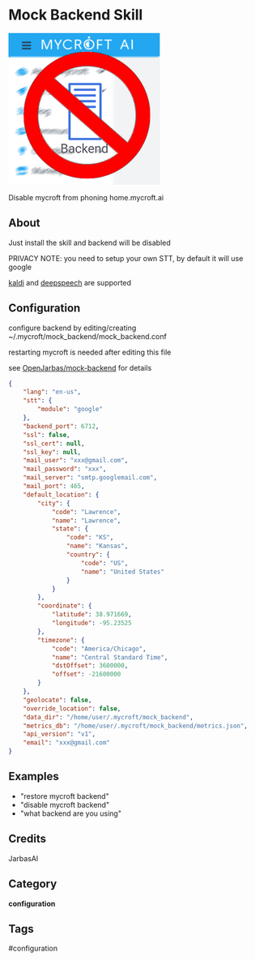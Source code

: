 # Mock Backend Skill

![](./logo.png)

Disable mycroft from phoning home.mycroft.ai


## About

Just install the skill and backend will be disabled

PRIVACY NOTE: you need to setup your own STT, by default it will use google

[kaldi](https://github.com/HelloChatterbox/speech2text/blob/dev/speech2text/engines/kaldi.py) and [deepspeech](https://github.com/HelloChatterbox/speech2text/blob/dev/speech2text/engines/ds.py) are supported

## Configuration

configure backend by editing/creating ~/.mycroft/mock_backend/mock_backend.conf

restarting mycroft is needed after editing this file

see [OpenJarbas/mock-backend](https://github.com/OpenJarbas/mock-backend) for details

```json
{
    "lang": "en-us",
    "stt": {
        "module": "google"
    },
    "backend_port": 6712,
    "ssl": false,
    "ssl_cert": null,
    "ssl_key": null,
    "mail_user": "xxx@gmail.com",
    "mail_password": "xxx",
    "mail_server": "smtp.googlemail.com",
    "mail_port": 465,
    "default_location": {
        "city": {
            "code": "Lawrence",
            "name": "Lawrence",
            "state": {
                "code": "KS",
                "name": "Kansas",
                "country": {
                    "code": "US",
                    "name": "United States"
                }
            }
        },
        "coordinate": {
            "latitude": 38.971669,
            "longitude": -95.23525
        },
        "timezone": {
            "code": "America/Chicago",
            "name": "Central Standard Time",
            "dstOffset": 3600000,
            "offset": -21600000
        }
    },
    "geolocate": false,
    "override_location": false,
    "data_dir": "/home/user/.mycroft/mock_backend",
    "metrics_db": "/home/user/.mycroft/mock_backend/metrics.json",
    "api_version": "v1",
    "email": "xxx@gmail.com"
}
```

## Examples

* "restore mycroft backend"
* "disable mycroft backend"
* "what backend are you using"

## Credits
JarbasAl

## Category
**configuration**

## Tags
#configuration